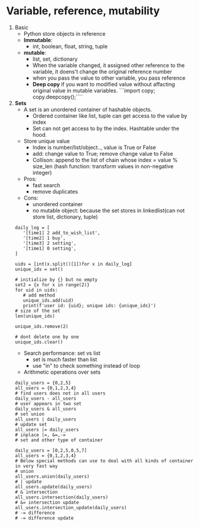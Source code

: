 # Variable, reference, mutability 
1. Basic 
   - Python store objects in reference 
   - **Immutable**:
     - int, boolean, float, string, tuple
   - **mutable**:
     - list, set, dictionary
     - When the variable changed, it assigned other reference to the variable, it doens't change the original reference number
     - when you pass the value to other variable, you pass reference
     - **Deep copy** if you want to modified value without affacting original value in mutable variables. 
     ```import copy; copy.deepcopy();````
2. **Sets**
   - A set is an unordered container of hashable objects.
      - Ordered container like list, tuple can get access to the value by index
      - Set can not get access to by the index. Hashtable under the hood.
   - Store unique value 
     - Index is number/list/object.., value is True or False
     - add: change value to True; remove change value to False
      - Collison: append to the list of chain whose index = value % size_len (hash function: transform values in non-negative integer)
   - Pros:
     - fast search
     - remove duplicates 
   - Cons:
     - unordered container 
     - no mutable object: because the set stores in linkedlist(can not store list, dictionary, tuple)    
    ```
   daily_log = [
       '[time1] 2 add_to_wish_list',
       '[time2] 1 buy',
       '[time3] 2 setting',
       '[time1] 0 setting',
   ]

   uids = [int(x.split()[1])for x in daily_log]
   unique_ids = set()

   # initialize by {} but no empty 
   set2 = {x for x in range(2)}
   for uid in uids:
       # add method
       unique_ids.add(uid)
       print(f'user id: {uid}; unique ids: {unique_ids}')
   # size of the set 
   len(unique_ids)

   unique_ids.remove(2)

   # dont delete one by one 
   unique_ids.clear()
    ```
   - Search performance: set vs list
      - set is much faster than list 
      - use "in" to check something instead of loop
   - Arithmetic operations over sets  
   ```
   daily_users = {0,2,5}
   all_users = {0,1,2,3,4}
   # find users does not in all users 
   daily_users - all_users
   # user appears in two set 
   daily_users & all_users
   # set union 
   all_users | daily_users
   # update set 
   all_users |= daily_users
   # inplace |=, &=,-=
   # set and other type of container 

   daily_users = [0,2,5,0,5,7]
   all_users = {0,1,2,3,4}
   # Below special methods can use to deal with all kinds of container in very fast way
   # union 
   all_users.union(daily_users)
   # | update
   all_users.update(daily_users)
   # & intersection 
   all_users.intersection(daily_users)
   # &= intersection update 
   all_users.intersection_update(daily_users)
   # -= difference 
   # -= difference update 
   ```
